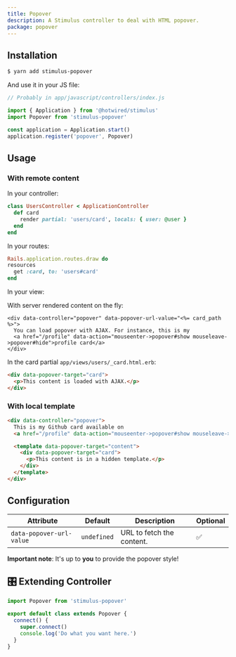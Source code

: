 ```yaml
---
title: Popover
description: A Stimulus controller to deal with HTML popover.
package: popover
---
```


## Installation

```bash
$ yarn add stimulus-popover
```

And use it in your JS file:

```js
// Probably in app/javascript/controllers/index.js

import { Application } from '@hotwired/stimulus'
import Popover from 'stimulus-popover'

const application = Application.start()
application.register('popover', Popover)
```

<DocsDemoLink package-name="popover"></DocsDemoLink>

## Usage

### With remote content

In your controller:

```ruby
class UsersController < ApplicationController
  def card
    render partial: 'users/card', locals: { user: @user }
  end
end
```

In your routes:

```ruby
Rails.application.routes.draw do
resources
  get :card, to: 'users#card'
end
```

In your view:

With server rendered content on the fly:

```erb
<div data-controller="popover" data-popover-url-value="<%= card_path %>">
  You can load popover with AJAX. For instance, this is my
  <a href="/profile" data-action="mouseenter->popover#show mouseleave->popover#hide">profile card</a>
</div>
```

In the card partial `app/views/users/_card.html.erb`:

```html
<div data-popover-target="card">
  <p>This content is loaded with AJAX.</p>
</div>
```

### With local template

```html
<div data-controller="popover">
  This is my Github card available on
  <a href="/profile" data-action="mouseenter->popover#show mouseleave->popover#hide"> Github </a>

  <template data-popover-target="content">
    <div data-popover-target="card">
      <p>This content is in a hidden template.</p>
    </div>
  </template>
</div>
```

## Configuration

| Attribute                | Default     | Description               | Optional |
| ------------------------ | ----------- | ------------------------- | -------- |
| `data-popover-url-value` | `undefined` | URL to fetch the content. | ✅       |

**Important note**: It's up to **you** to provide the popover style!

## 🎛 Extending Controller

<DocsExtendingController>

```js
import Popover from 'stimulus-popover'

export default class extends Popover {
  connect() {
    super.connect()
    console.log('Do what you want here.')
  }
}
```

</DocsExtendingController>
